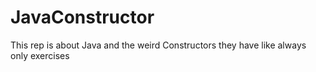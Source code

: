 # JavaConstructor
This rep is about Java and the weird Constructors they have like always only exercises
